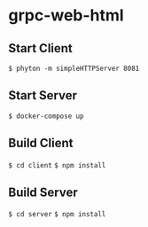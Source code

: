 # grpc-web-html
## Start Client
`$ phyton -m simpleHTTPServer 8081`
## Start Server
`$ docker-compose up`
## Build Client
`$ cd client`
`$ npm install`
## Build Server
`$ cd server`
`$ npm install`
